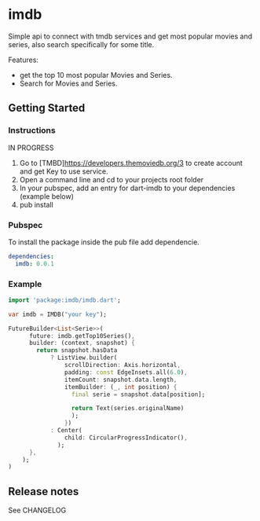 # imdb

Simple api to connect with tmdb services and get most popular movies and series, also search specifically for some title.

Features:

- get the top 10 most popular Movies and Series.
- Search for Movies and Series.

## Getting Started

### Instructions

IN PROGRESS

1. Go to [TMBD]https://developers.themoviedb.org/3 to create account and get Key to use service.
1. Open a command line and cd to your projects root folder
1. In your pubspec, add an entry for dart-imdb to your dependencies (example below)
1. pub install

### Pubspec

To install the package inside the pub file add dependencie.

```yaml
dependencies:
  imdb: 0.0.1
```

### Example

```dart
import 'package:imdb/imdb.dart';

var imdb = IMDB("your key");

FutureBuilder<List<Serie>>(
      future: imdb.getTop10Series(),
      builder: (context, snapshot) {
        return snapshot.hasData
            ? ListView.builder(
                scrollDirection: Axis.horizontal,
                padding: const EdgeInsets.all(6.0),
                itemCount: snapshot.data.length,
                itemBuilder: (_, int position) {
                  final serie = snapshot.data[position];

                  return Text(series.originalName)
                  );
                })
            : Center(
                child: CircularProgressIndicator(),
              );
      },
    );
)
```

## Release notes

See CHANGELOG
